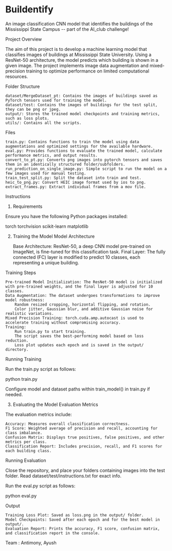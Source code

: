 # Buildentify
An image classification CNN model that identifies the buildings of the Mississippi State Campus -- part of the AI_club challenge!

Project Overview

The aim of this project is to develop a machine learning model that classifies images of buildings at Mississippi State University. Using a ResNet-50 architecture, the model predicts which building is shown in a given image. The project implements image data augmentation and mixed-precision training to optimize performance on limited computational resources.

Folder Structure

    dataset/MergeDataset_pt: Contains the images of buildings saved as PyTorch tensors used for training the model.
    dataset/test: Contains the images of buildings for the test split, they can be png or jpeg.
    output/: Stores the trained model checkpoints and training metrics, such as loss plots.
    utils/: Contains all the scripts.

Files

    train.py: Contains functions to train the model using data augmentations and optimized settings for the available hardware.
    eval.py: Provides functions to evaluate the trained model, calculate performance metrics, and output results.
    convert_to_pt.py: Converts png images into pytorch tensors and saves them in an identically structured folder/subfolders.
    run_prediction_on_single_image.py: Simple script to run the model on a few images used for manual testing.
    train_test_split.py: Split the dataset into train and test.
    heic_to_png.py: Convert HEIC image format used by ios to png.
    extract_frames.py: Extract individual frames from a mov file.

Instructions
1. Requirements

Ensure you have the following Python packages installed:

torch torchvision scikit-learn matplotlib

2. Training the Model
Model Architecture

    Base Architecture: ResNet-50, a deep CNN model pre-trained on ImageNet, is fine-tuned for this classification task.
    Final Layer: The fully connected (FC) layer is modified to predict 10 classes, each representing a unique building.

Training Steps

    Pre-trained Model Initialization: The ResNet-50 model is initialized with pre-trained weights, and the final layer is adjusted for 10 classes.
    Data Augmentation: The dataset undergoes transformations to improve model robustness:
        Random resized cropping, horizontal flipping, and rotation.
        Color jitter, Gaussian blur, and additive Gaussian noise for realistic variations.
    Mixed Precision Training: torch.cuda.amp.autocast is used to accelerate training without compromising accuracy.
    Training:
        Run train.py to start training.
        The script saves the best-performing model based on loss reduction.
        Loss plot updates each epoch and is saved in the output/ directory.

Running Training

Run the train.py script as follows:

python train.py

Configure model and dataset paths within train_model() in train.py if needed.

3. Evaluating the Model
Evaluation Metrics

The evaluation metrics include:

    Accuracy: Measures overall classification correctness.
    F1 Score: Weighted average of precision and recall, accounting for class imbalance.
    Confusion Matrix: Displays true positives, false positives, and other metrics per class.
    Classification Report: Includes precision, recall, and F1 scores for each building class.

Running Evaluation

Close the repository, and place your folders containing images into the test folder. Read dataset/test/instructions.txt for exact info.

Run the eval.py script as follows:

python eval.py

Output

    Training Loss Plot: Saved as loss.png in the output/ folder.
    Model Checkpoints: Saved after each epoch and for the best model in output/.
    Evaluation Report: Prints the accuracy, F1 score, confusion matrix, and classification report in the console.
    
Team : Antimony, Ayush
